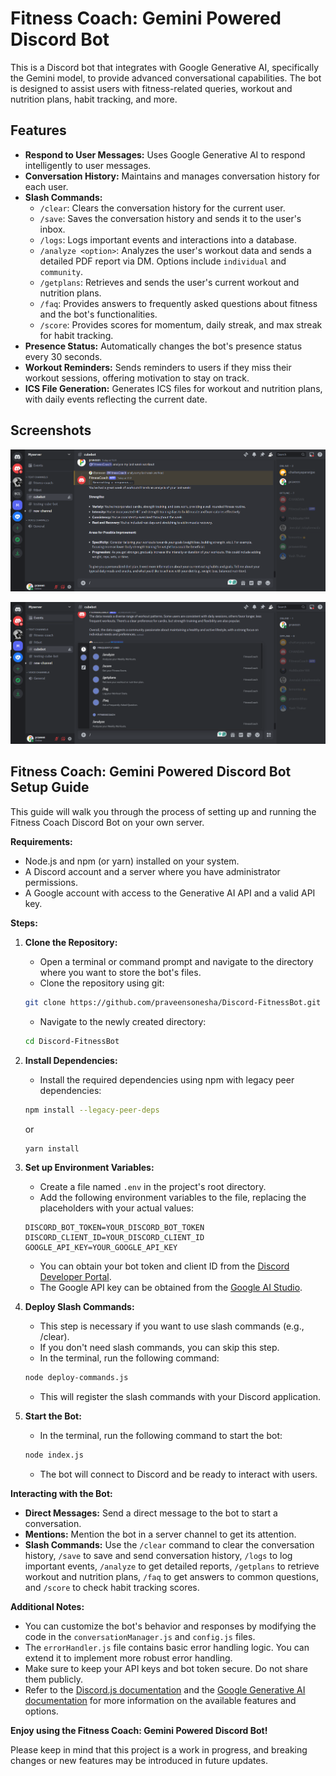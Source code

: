 # Fitness Coach: Gemini Powered Discord Bot

This is a Discord bot that integrates with Google Generative AI, specifically the Gemini model, to provide advanced conversational capabilities. The bot is designed to assist users with fitness-related queries, workout and nutrition plans, habit tracking, and more.

## Features

- **Respond to User Messages:** Uses Google Generative AI to respond intelligently to user messages.
- **Conversation History:** Maintains and manages conversation history for each user.
- **Slash Commands:**
  - `/clear`: Clears the conversation history for the current user.
  - `/save`: Saves the conversation history and sends it to the user's inbox.
  - `/logs`: Logs important events and interactions into a database.
  - `/analyze <option>`: Analyzes the user's workout data and sends a detailed PDF report via DM. Options include `individual` and `community`.
  - `/getplans`: Retrieves and sends the user's current workout and nutrition plans.
  - `/faq`: Provides answers to frequently asked questions about fitness and the bot's functionalities.
  - `/score`: Provides scores for momentum, daily streak, and max streak for habit tracking.
- **Presence Status:** Automatically changes the bot's presence status every 30 seconds.
- **Workout Reminders:** Sends reminders to users if they miss their workout sessions, offering motivation to stay on track.
- **ICS File Generation:** Generates ICS files for workout and nutrition plans, with daily events reflecting the current date.

## Screenshots

![Screenshot](screenshots/Screenshot1.png)

![Screenshot](screenshots/Screenshot2.png)

## Fitness Coach: Gemini Powered Discord Bot Setup Guide

This guide will walk you through the process of setting up and running the Fitness Coach Discord Bot on your own server.

**Requirements:**

- Node.js and npm (or yarn) installed on your system.
- A Discord account and a server where you have administrator permissions.
- A Google account with access to the Generative AI API and a valid API key.

**Steps:**

1. **Clone the Repository:**
    - Open a terminal or command prompt and navigate to the directory where you want to store the bot's files.
    - Clone the repository using git:

    ```bash
    git clone https://github.com/praveensonesha/Discord-FitnessBot.git
    ```

    - Navigate to the newly created directory:

    ```bash
    cd Discord-FitnessBot
    ```

2. **Install Dependencies:**
    - Install the required dependencies using npm with legacy peer dependencies:

    ```bash
    npm install --legacy-peer-deps
    ```

    or

    ```bash
    yarn install
    ```

3. **Set up Environment Variables:**
    - Create a file named `.env` in the project's root directory.
    - Add the following environment variables to the file, replacing the placeholders with your actual values:

    ```env
    DISCORD_BOT_TOKEN=YOUR_DISCORD_BOT_TOKEN
    DISCORD_CLIENT_ID=YOUR_DISCORD_CLIENT_ID
    GOOGLE_API_KEY=YOUR_GOOGLE_API_KEY
    ```

    - You can obtain your bot token and client ID from the [Discord Developer Portal](https://discord.com/developers/docs/intro).
    - The Google API key can be obtained from the [Google AI Studio](https://aistudio.google.com/).

4. **Deploy Slash Commands:**
    - This step is necessary if you want to use slash commands (e.g., /clear).
    - If you don't need slash commands, you can skip this step.
    - In the terminal, run the following command:

    ```bash
    node deploy-commands.js
    ```

    - This will register the slash commands with your Discord application.

5. **Start the Bot:**
    - In the terminal, run the following command to start the bot:

    ```bash
    node index.js
    ```

    - The bot will connect to Discord and be ready to interact with users.

**Interacting with the Bot:**

- **Direct Messages:** Send a direct message to the bot to start a conversation.
- **Mentions:** Mention the bot in a server channel to get its attention.
- **Slash Commands:** Use the `/clear` command to clear the conversation history, `/save` to save and send conversation history, `/logs` to log important events, `/analyze` to get detailed reports, `/getplans` to retrieve workout and nutrition plans, `/faq` to get answers to common questions, and `/score` to check habit tracking scores.

**Additional Notes:**

- You can customize the bot's behavior and responses by modifying the code in the `conversationManager.js` and `config.js` files.
- The `errorHandler.js` file contains basic error handling logic. You can extend it to implement more robust error handling.
- Make sure to keep your API keys and bot token secure. Do not share them publicly.
- Refer to the [Discord.js documentation](https://discord.js.org/docs/packages/discord.js/14.14.1) and the [Google Generative AI documentation](https://ai.google.dev/docs) for more information on the available features and options.

**Enjoy using the Fitness Coach: Gemini Powered Discord Bot!**

Please keep in mind that this project is a work in progress, and breaking changes or new features may be introduced in future updates.
